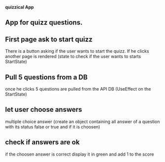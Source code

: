 **quizzical App**

## App for quizz questions.

## First page ask to start quizz

There is a button asking if the user wants to start the quizz.
If he clicks another page is rendered (state to check if the user wants to starts StartState)

## Pull 5 questions from a DB

once he clicks 5 questions are pulled from the API DB (UseEffect on the StartState)

## let user choose answers

multiple choice answer (create an object containing all answer of a question with its status false or true and if it is choosen)

## check if answers are ok

if the choosen answer is correct display it in green and add 1 to the score


